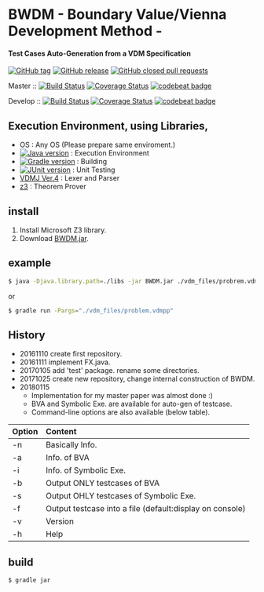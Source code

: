# BWDM - Boundary Value/Vienna Development Method -
#### Test Cases Auto-Generation from a VDM Specification
[![GitHub tag](https://img.shields.io/github/tag/korosuke613/BWDM.svg)](https://github.com/korosuke613/BWDM/tags)
[![GitHub release](https://img.shields.io/github/release/korosuke613/BWDM/all.svg)](https://github.com/korosuke613/BWDM/releases)
[![GitHub closed pull requests](https://img.shields.io/github/issues-pr-closed-raw/korosuke613/BWDM.svg)](https://github.com/korosuke613/BWDM/pulls?q=is%3Apr+is%3Aclosed)

Master ::
[![Build Status](https://travis-ci.org/korosuke613/BWDM.svg?branch=master)](https://travis-ci.org/korosuke613/BWDM)
[![Coverage Status](https://coveralls.io/repos/github/korosuke613/BWDM/badge.svg?branch=master)](https://coveralls.io/github/korosuke613/BWDM?branch=master)
[![codebeat badge](https://codebeat.co/badges/2ee47212-b56d-4ef8-9412-645d71e98a94)](https://codebeat.co/projects/github-com-korosuke613-bwdm-master)

Develop ::
[![Build Status](https://travis-ci.org/korosuke613/BWDM.svg?branch=develop)](https://travis-ci.org/korosuke613/BWDM)
[![Coverage Status](https://coveralls.io/repos/github/korosuke613/BWDM/badge.svg?branch=develop)](https://coveralls.io/github/korosuke613/BWDM?branch=develop)
[![codebeat badge](https://codebeat.co/badges/dbeeed1d-2de8-4fff-b2e7-7fca0e77fb07)](https://codebeat.co/projects/github-com-korosuke613-bwdm-develop)







## Execution Environment, using Libraries,
* OS : Any OS (Please prepare same enviroment.)
* [![Java version](https://img.shields.io/badge/java-9+-4c7e9f.svg)](https://www.java.com/en/) : Execution Environment
* [![Gradle version](https://img.shields.io/badge/gradle-4.4+-007042.svg)](https://gradle.org/docs/) : Building
* [![JUnit version](https://img.shields.io/badge/junit-5+-dc524a.svg)](http://junit.org/junit5/) : Unit Testing
* [VDMJ Ver.4](https://github.com/nickbattle/vdmj.git) : Lexer and Parser
* [z3](https://github.com/Z3Prover/z3) : Theorem Prover


## install
1. Install Microsoft Z3 library.
2. Download [BWDM.jar](https://github.com/korosuke613/BWDM/releases).


## example

```bash
$ java -Djava.library.path=./libs -jar BWDM.jar ./vdm_files/probrem.vdmpp 
```

or

```bash
$ gradle run -Pargs="./vdm_files/problem.vdmpp" 
```

## History
* 20161110  create first repository.
* 20161111  implement FX.java. 
* 20170105  add 'test' package. rename some directories.
* 20171025  create new repository, change internal construction of BWDM.
* 20180115
  * Implementation for my master paper was almost done :)
  * BVA and Symbolic Exe. are available for auto-gen of testcase.
  * Command-line options are also available (below table).


| Option | Content |
| --- |:---|
| -n | Basically Info. |
| -a | Info. of BVA |
| -i | Info. of Symbolic Exe.  |
| -b | Output ONLY testcases of BVA |
| -s | Output OHLY testcases of Symbolic Exe. |
| -f | Output testcase into a file (default:display on console)|
| -v | Version |
| -h | Help |


## build

```bash
$ gradle jar
```
